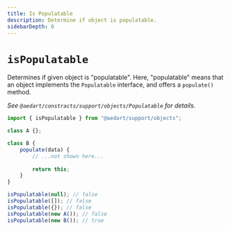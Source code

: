 ```yaml
---
title: Is Populatable
description: Determine if object is populatable.
sidebarDepth: 0
---
```


# `isPopulatable` <Badge type="tip" text="Available since v0.9" vertical="middle" />

Determines if given object is "populatable".
Here, "populatable" means that an object implements the `Populatable` interface, and offers a `populate()` method.

_See `@aedart/constracts/support/objects/Populatable` for details._

```js
import { isPopulatable } from "@aedart/support/objects";

class A {};

class B {
    populate(data) {
        // ...not shown here...
        
        return this;
    }
}

isPopulatable(null); // false
isPopulatable([]); // false
isPopulatable({}); // false
isPopulatable(new A()); // false
isPopulatable(new B()); // true
```